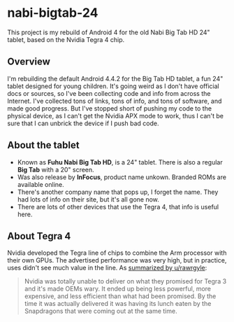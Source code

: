 # nabi-bigtab-24
This project is my rebuild of Android 4 for the old Nabi Big Tab HD 24" tablet, based on the Nvidia Tegra 4 chip.

## Overview
I'm rebuilding the default Android 4.4.2 for the Big Tab HD tablet, a fun 24" tablet designed for young children. It's going weird as I don't have official docs or sources, so I've been collecting code and info from across the Internet. I've collected tons of links, tons of info, and tons of software, and made good progress. But I've stopped short of pushing my code to the physical device, as I can't get the Nvidia APX mode to work, thus I can't be sure that I can unbrick the device if I push bad code.

## About the tablet
* Known as **Fuhu Nabi Big Tab HD**, is a 24" tablet. There is also a regular **Big Tab** with a 20" screen.
* Was also release by **InFocus**, product name unkown. Branded ROMs are available online.
* There's another company name that pops up, I forget the name. They had lots of info on their site, but it's all gone now.
* There are lots of other devices that use the Tegra 4, that info is useful here.

## About Tegra 4
Nvidia developed the Tegra line of chips to combine the Arm processor with their own GPUs. The advertised performance was very high, but in practice, uses didn't see much value in the line. As [summarized by u/rawrgyle](https://www.reddit.com/r/AndroidQuestions/comments/1pqqwr/comment/cd528l3/):

> Nvidia was totally unable to deliver on what they promised for Tegra 3 and it's made OEMs wary. It ended up being less powerful, more expensive, and less efficient than what had been promised. By the time it was actually delivered it was having its lunch eaten by the Snapdragons that were coming out at the same time.
